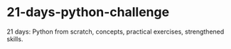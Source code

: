 # 21-days-python-challenge
21 days: Python from scratch, concepts, practical exercises, strengthened skills.
